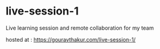 # live-session-1
Live learning session and remote collaboration for my team

hosted at : https://gouravthakur.com/live-session-1/

